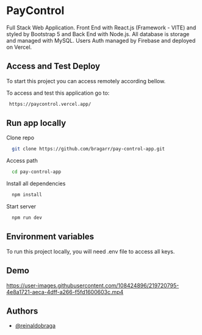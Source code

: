 # PayControl

Full Stack Web Application. Front End with React.js (Framework - VITE) and styled by Bootstrap 5 and Back End with Node.js. All database is storage and managed with MySQL.
Users Auth managed by Firebase and deployed on Vercel.


## Access and Test Deploy

To start this project you can access remotely according bellow.

To access and test this application go to:

```bash
 https://paycontrol.vercel.app/
```


## Run app locally

Clone repo

```bash
  git clone https://github.com/bragarr/pay-control-app.git
```

Access path

```bash
  cd pay-control-app
```

Install all dependencies

```bash
  npm install
```

Start server

```bash
  npm run dev
```


## Environment variables

To run this project locally, you will need .env file to access all keys.



## Demo

https://user-images.githubusercontent.com/108424896/219720795-4e8a1721-aeca-4dff-a266-f5fd1600603c.mp4

## Authors

- [@reinaldobraga](https://www.github.com/bragarr)
